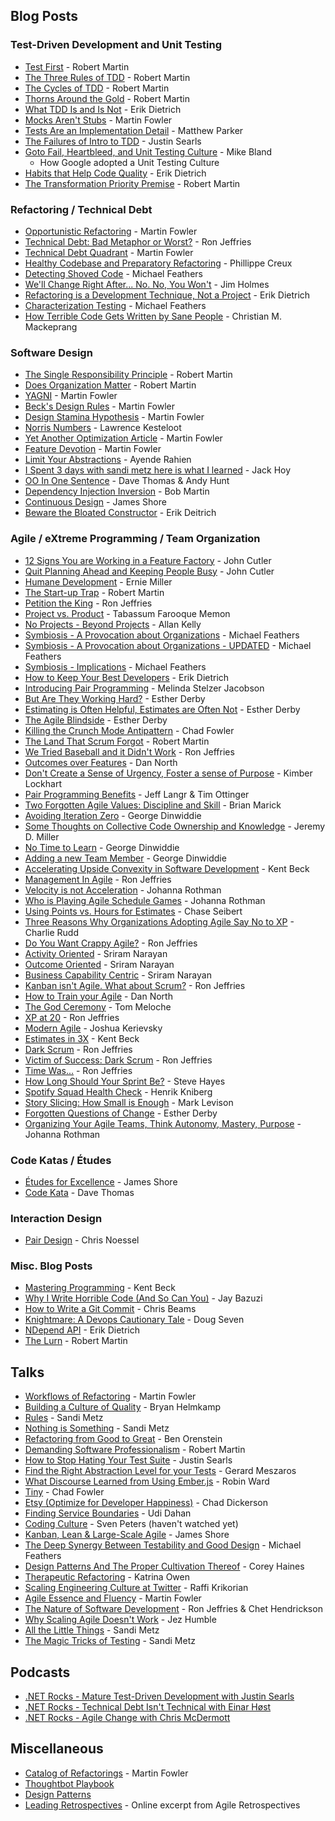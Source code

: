 ## Blog Posts
<a name="#blog-posts"></a>
### Test-Driven Development and Unit Testing

* [Test First](https://blog.8thlight.com/uncle-bob/2013/09/23/Test-first.html) - Robert Martin
* [The Three Rules of TDD](http://butunclebob.com/ArticleS.UncleBob.TheThreeRulesOfTdd) - Robert Martin
* [The Cycles of TDD](http://blog.cleancoder.com/uncle-bob/2014/12/17/TheCyclesOfTDD.html) - Robert Martin
* [Thorns Around the Gold](http://blog.cleancoder.com/uncle-bob/2014/11/19/GoingForTheGold.html) - Robert Martin
* [What TDD Is and Is Not](http://www.daedtech.com/what-tdd-is-and-is-not) - Erik Dietrich
* [Mocks Aren't Stubs](http://martinfowler.com/articles/mocksArentStubs.html) - Martin Fowler
* [Tests Are an Implementation Detail](https://blog.pivotal.io/pivotal-labs/labs/tests-implementation-detail) - Matthew Parker
* [The Failures of Intro to TDD](http://blog.testdouble.com/posts/2014-01-25-the-failures-of-intro-to-tdd.html) - Justin Searls
* [Goto Fail, Heartbleed, and Unit Testing Culture](http://martinfowler.com/articles/testing-culture.html) - Mike Bland 
  * How Google adopted a Unit Testing Culture
* [Habits that Help Code Quality](http://www.daedtech.com/habits-that-help-code-quality/) - Erik Dietrich
* [The Transformation Priority Premise](https://8thlight.com/blog/uncle-bob/2013/05/27/TheTransformationPriorityPremise.html) - Robert Martin

### Refactoring / Technical Debt

* [Opportunistic Refactoring](http://martinfowler.com/bliki/OpportunisticRefactoring.html) - Martin Fowler
* [Technical Debt: Bad Metaphor or Worst?](http://ronjeffries.com/articles/015-11/tech-debt/) - Ron Jeffries
* [Technical Debt Quadrant](http://martinfowler.com/bliki/TechnicalDebtQuadrant.html) - Martin Fowler
* [Healthy Codebase and Preparatory Refactoring](http://brewhouse.io/blog/2014/11/10/healthy-codebase-and-preparatory-refactoring.html) - Phillippe Creux
* [Detecting Shoved Code](https://michaelfeathers.silvrback.com/detecting-shoved-code) - Michael Feathers
* [We'll Change Right After... No. No, You Won't](http://frazzleddad.blogspot.com/2016/05/well-change-right-after-no-no-you-wont.html) - Jim Holmes
* [Refactoring is a Development Technique, Not a Project](https://blog.ndepend.com/refactoring-is-a-development-technique-not-a-project/) - Erik Dietrich
* [Characterization Testing](https://michaelfeathers.silvrback.com/characterization-testing) - Michael Feathers
* [How Terrible Code Gets Written by Sane People](https://ponyfoo.com/articles/terrible-code-sane-people) - Christian M. Mackeprang

### Software Design

* [The Single Responsibility Principle](https://blog.8thlight.com/uncle-bob/2014/05/08/SingleReponsibilityPrinciple.html) - Robert Martin
* [Does Organization Matter](http://blog.cleancoder.com/uncle-bob/2015/04/15/DoesOrganizationMatter.html) - Robert Martin
* [YAGNI](http://martinfowler.com/bliki/Yagni.html) - Martin Fowler
* [Beck's Design Rules](http://martinfowler.com/bliki/BeckDesignRules.html) - Martin Fowler
* [Design Stamina Hypothesis](http://martinfowler.com/bliki/DesignStaminaHypothesis.html) - Martin Fowler
* [Norris Numbers](http://www.teamten.com/lawrence/writings/norris-numbers.html) - Lawrence Kesteloot
* [Yet Another Optimization Article](http://martinfowler.com/ieeeSoftware/yetOptimization.pdf) - Martin Fowler
* [Feature Devotion](http://martinfowler.com/bliki/FeatureDevotion.html) - Martin Fowler
* [Limit Your Abstractions](https://ayende.com/blog/154209/limit-your-abstractions-refactoring-toward-reduced-abstractions) - Ayende Rahien 
* [I Spent 3 days with sandi metz here is what I learned](http://red-badger.com/blog/2014/08/20/i-spent-3-days-with-sandi-metz-heres-what-i-learned/) - Jack Hoy
* [OO In One Sentence](https://media.pragprog.com/articles/may_04_oo1.pdf) - Dave Thomas & Andy Hunt
* [Dependency Injection Inversion](https://sites.google.com/site/unclebobconsultingllc/blogs-by-robert-martin/dependency-injection-inversion) - Bob Martin
* [Continuous Design](http://www.martinfowler.com/ieeeSoftware/continuousDesign.pdf) - James Shore
* [Beware the Bloated Constructor](http://www.daedtech.com/beware-the-bloated-constructor/) - Erik Deitrich


### Agile / eXtreme Programming / Team Organization
<a name="#agile-posts"></a>

* [12 Signs You are Working in a Feature Factory](https://hackernoon.com/12-signs-youre-working-in-a-feature-factory-44a5b938d6a2#.grgum09ux) - John Cutler
* [Quit Planning Ahead and Keeping People Busy](https://medium.com/@johnpcutler/quit-planning-ahead-and-keeping-people-busy-937e74d5a1fb#.1fxwthgx8) - John Cutler
* [Humane Development](https://ernie.io/2014/12/17/humane-development/) - Ernie Miller
* [The Start-up Trap](http://blog.8thlight.com/uncle-bob/2013/03/05/TheStartUpTrap.html) - Robert Martin
* [Petition the King](http://ronjeffries.com/xprog/articles/petitiontheking/) - Ron Jeffries
* [Project vs. Product](https://www.thoughtworks.com/insights/blog/project-vs-product) - Tabassum Farooque Memon
* [No Projects - Beyond Projects](https://www.infoq.com/articles/kelly-beyond-projects) - Allan Kelly
* [Symbiosis - A Provocation about Organizations](https://drive.google.com/file/d/0B8ZX1RoWHuiJRnppcERLNjdSV00/view) - Michael Feathers
* [Symbiosis - A Provocation about Organizations - UPDATED](http://www.r7krecon.com/#!provocation/gfqa5) - Michael Feathers
* [Symbiosis - Implications](http://www.r7krecon.com/#!implications/t2tbw) - Michael Feathers
* [How to Keep Your Best Developers](http://www.daedtech.com/how-to-keep-your-best-programmers) - Erik Dietrich
* [Introducing Pair Programming](http://www.infoq.com/articles/introducing-pair-programming) - Melinda Stelzer Jacobson
* [But Are They Working Hard?](http://www.estherderby.com/2012/02/but-are-they-working-hard.html) - Esther Derby
* [Estimating is Often Helpful, Estimates are Often Not](http://www.estherderby.com/2012/03/estimating-is-often-helpful-estimates-are-often-not.html) - Esther Derby
* [The Agile Blindside](http://www.estherderby.com/2011/05/the-agile-blindside.html) - Esther Derby
* [Killing the Crunch Mode Antipattern](http://chadfowler.com/2014/01/22/the-crunch-mode-antipattern.html) - Chad Fowler
* [The Land That Scrum Forgot](https://www.scrumalliance.org/community/articles/2010/december/the-land-that-scrum-forgot) - Robert Martin
* [We Tried Baseball and it Didn't Work](http://ronjeffries.com/xprog/articles/jatbaseball/) - Ron Jeffries
* [Outcomes over Features](http://dannorth.net/2006/10/28/outcomes-over-features-the-fifth-agile-value/) - Dan North
* [Don't Create a Sense of Urgency, Foster a sense of Purpose](https://medium.com/@kimber_lockhart/don-t-create-a-sense-of-urgency-foster-a-sense-of-purpose-724e309ecdb0#.sjfzc3ha0) - Kimber Lockhart
* [Pair Programming Benefits](https://pragprog.com/magazines/2011-07/pair-programming-benefits) - Jeff Langr & Tim Ottinger
* [Two Forgotten Agile Values: Discipline and Skill](http://www.exampler.com/discipline-and-skill.html) - Brian Marick
* [Avoiding Iteration Zero](http://blog.gdinwiddie.com/2011/05/25/avoiding-iteration-zero/) - George Dinwiddie
* [Some Thoughts on Collective Code Ownership and Knowledge](http://jeremydmiller.com/2014/07/13/some-thoughts-on-collective-ownership-and-knowledge/) - Jeremy D. Miller
* [No Time to Learn](http://blog.gdinwiddie.com/2015/03/05/no-time-to-learn/) - George Dinwiddie
* [Adding a new Team Member](http://blog.gdinwiddie.com/2013/03/27/adding-a-new-team-member/) - George Dinwiddie
* [Accelerating Upside Convexity in Software Development](https://www.facebook.com/notes/kent-beck/accelerating-upside-convexity-in-software-development/1134914156541447) - Kent Beck
* [Management In Agile](http://ronjeffries.com/articles/015-12/management/) - Ron Jeffries
* [Velocity is not Acceleration](http://www.jrothman.com/mpd/project-management/2016/05/velocity-is-not-acceleration/) - Johanna Rothman 
* [Who is Playing Agile Schedule Games](http://www.jrothman.com/articles/2012/05/whos-playing-agile-schedule-games/) - Johanna Rothman
* [Using Points vs. Hours for Estimates](https://dzone.com/articles/using-points-vs-hours-for-estimates) - Chase Seibert  
* [Three Reasons Why Organizations Adopting Agile Say No to XP](https://dzone.com/articles/three-reasons-why-organizations-adopting-agile-say) - Charlie Rudd 
* [Do You Want Crappy Agile?](http://ronjeffries.com/articles/016-03/you-want/) - Ron Jeffries
* [Activity Oriented](http://martinfowler.com/bliki/ActivityOriented.html) - Sriram Narayan
* [Outcome Oriented](http://martinfowler.com/bliki/OutcomeOriented.html) - Sriram Narayan
* [Business Capability Centric](http://martinfowler.com/bliki/BusinessCapabilityCentric.html) - Sriram Narayan
* [Kanban isn't Agile. What about Scrum?](http://ronjeffries.com/articles/015-12/agile-or-not/) - Ron Jeffries
* [How to Train your Agile](https://dannorth.net/2016/07/04/how-to-train-your-agile/) - Dan North
* [The God Ceremony](http://tommeloche.com/the-god-ceremony/) - Tom Meloche
* [XP at 20](http://ronjeffries.com/articles/016-0607/xp-at-20/) - Ron Jeffries
* [Modern Agile](https://www.industriallogic.com/blog/modern-agile/) - Joshua Kerievsky
* [Estimates in 3X](https://www.facebook.com/notes/kent-beck/estimates-in-3x/1242012852498243) - Kent Beck
* [Dark Scrum](http://ronjeffries.com/articles/016-09ff/defense/) - Ron Jeffries
* [Victim of Success: Dark Scrum](http://ronjeffries.com/articles/016-09ff/victim/) - Ron Jeffries
* [Time Was...](http://ronjeffries.com/articles/016-09ff/time-was/) - Ron Jeffries
* [How Long Should Your Sprint Be?](https://medium.com/@Steve_Hayes/how-long-should-your-sprint-be-402eba3cf9ae#.3cbg4zhib) - Steve Hayes
* [Spotify Squad Health Check](https://labs.spotify.com/2014/09/16/squad-health-check-model/) - Henrik Kniberg
* [Story Slicing: How Small is Enough](https://agilepainrelief.com/notesfromatooluser/2010/09/story-slicing-how-small-is-enough.html) - Mark Levison
* [Forgotten Questions of Change](http://www.estherderby.com/2016/09/forgotten-questions-of-change.html) - Esther Derby
* [Organizing Your Agile Teams, Think Autonomy, Mastery, Purpose](https://techbeacon.com/how-best-organize-agile-teams-build-around-autonomy-mastery-purpose) - Johanna Rothman

### Code Katas / Études
* [Études for Excellence](http://www.jamesshore.com/Blog/Etudes-for-Excellence.html) - James Shore
* [Code Kata](http://codekata.pragprog.com/) - Dave Thomas

### Interaction Design 
* [Pair Design](http://www.cooper.com/journal/2011/2/pairaphors) - Chris Noessel 

### Misc. Blog Posts
* [Mastering Programming](https://www.prod.facebook.com/notes/kent-beck/mastering-programming/1184427814923414) - Kent Beck
* [Why I Write Horrible Code (And So Can You)](http://jbazuzicode.blogspot.com/2015/01/why-i-write-horrible-code-and-so-can-you.html) - Jay Bazuzi
* [How to Write a Git Commit](http://chris.beams.io/posts/git-commit/) - Chris Beams
* [Knightmare: A Devops Cautionary Tale](http://dougseven.com/2014/04/17/knightmare-a-devops-cautionary-tale/) - Doug Seven
* [NDepend API](https://blog.ndepend.com/code-analysis-statistics-ndepend-api/) - Erik Dietrich
* [The Lurn](http://blog.cleancoder.com/uncle-bob/2016/09/01/TheLurn.html) - Robert Martin

## Talks
<a name="talks"></a>
* [Workflows of Refactoring](https://youtu.be/vqEg37e4Mkw) - Martin Fowler
* [Building a Culture of Quality](https://www.youtube.com/watch?v=Jsi1YTkXwxA) - Bryan Helmkamp
* [Rules](https://www.youtube.com/watch?v=npOGOmkxuio) - Sandi Metz
* [Nothing is Something](https://www.youtube.com/watch?v=29MAL8pJImQ) - Sandi Metz
* [Refactoring from Good to Great](https://www.youtube.com/watch?v=DC-pQPq0acs) - Ben Orenstein
* [Demanding Software Professionalism](https://vimeo.com/56708193) - Robert Martin
* [How to Stop Hating Your Test Suite](https://www.youtube.com/watch?v=VD51AkG8EZw) - Justin Searls
* [Find the Right Abstraction Level for your Tests](http://m.ustream.tv/recorded/46744750) - Gerard Meszaros
* [What Discourse Learned from Using Ember.js](https://www.youtube.com/watch?v=2s9iOTNl2g0) - Robin Ward
* [Tiny](http://www.infoq.com/presentations/small-iteration-method-team) - Chad Fowler
* [Etsy (Optimize for Developer Happiness)](https://youtu.be/22EECFEk9Xs) - Chad Dickerson
* [Finding Service Boundaries](https://vimeo.com/113515335) - Udi Dahan
* [Coding Culture](http://m.ustream.tv/recorded/61443548?rmalang=en_US) - Sven Peters (haven't watched yet)
* [Kanban, Lean & Large-Scale Agile](https://www.youtube.com/watch?v=Jsi1YTkXwxA) - James Shore
* [The Deep Synergy Between Testability and Good Design](https://www.youtube.com/watch?v=4cVZvoFGJTU) - Michael Feathers
* [Design Patterns And The Proper Cultivation Thereof](https://www.youtube.com/watch?v=vqN3TQgsXzI) - Corey Haines
* [Therapeutic Refactoring](https://youtu.be/KA9i5IGS-oU) - Katrina Owen
* [Scaling Engineering Culture at Twitter](http://www.infoq.com/presentations/twitter-scalability-culture) - Raffi Krikorian 
* [Agile Essence and Fluency](https://www.youtube.com/watch?v=URlnxbaHhTs&feature=youtu.be) - Martin Fowler
* [The Nature of Software Development](https://vimeo.com/128295653) - Ron Jeffries & Chet Hendrickson
* [Why Scaling Agile Doesn't Work](https://youtu.be/2zYxWEZ0gYg) - Jez Humble
* [All the Little Things](https://www.youtube.com/watch?v=8bZh5LMaSmE) - Sandi Metz
* [The Magic Tricks of Testing](https://www.youtube.com/watch?v=URSWYvyc42M) - Sandi Metz

## Podcasts
<a name="podcasts"></a>
* [.NET Rocks - Mature Test-Driven Development with Justin Searls](https://www.dotnetrocks.com/?show=1207)
* [.NET Rocks - Technical Debt Isn't Technical with Einar H&oslash;st](https://www.dotnetrocks.com/?show=1235)
* [.NET Rocks - Agile Change with Chris McDermott](https://www.dotnetrocks.com/?show=1260)

## Miscellaneous
<a name="misc"></a>
* [Catalog of Refactorings](http://refactoring.com/catalog/) - Martin Fowler
* [Thoughtbot Playbook](http://playbook.thoughtbot.com/) 
* [Design Patterns](https://sourcemaking.com/design_patterns) 
* [Leading Retrospectives](https://media.pragprog.com/titles/dlret/Leading.pdf) - Online excerpt from Agile Retrospectives


